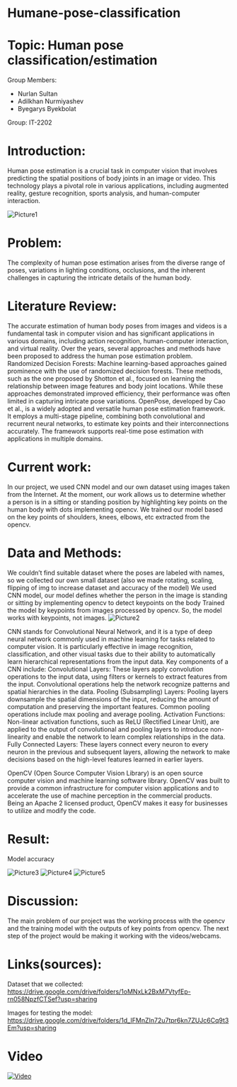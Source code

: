 # Humane-pose-classification
# Topic: Human pose classification/estimation

Group Members:
- Nurlan Sultan
- Adilkhan Nurmiyashev
- Byegarys Byekbolat

Group: IT-2202

# Introduction:

Human pose estimation is a crucial task in computer vision that involves predicting the spatial positions of body joints in an image or video. This technology plays a pivotal role in various applications, including augmented reality, gesture recognition, sports analysis, and human-computer interaction.

![Picture1](https://github.com/bell1ssimo/Humane-pose-classification/assets/151810267/4d1d87be-e760-4de8-96e8-2053d504f80d)

# Problem:

The complexity of human pose estimation arises from the diverse range of poses, variations in lighting conditions, occlusions, and the inherent challenges in capturing the intricate details of the human body.

# Literature Review:

The accurate estimation of human body poses from images and videos is a fundamental task in computer vision and has significant applications in various domains, including action recognition, human-computer interaction, and virtual reality. Over the years, several approaches and methods have been proposed to address the human pose estimation problem.
Randomized Decision Forests: Machine learning-based approaches gained prominence with the use of randomized decision forests. These methods, such as the one proposed by Shotton et al., focused on learning the relationship between image features and body joint locations. While these approaches demonstrated improved efficiency, their performance was often limited in capturing intricate pose variations.
OpenPose, developed by Cao et al., is a widely adopted and versatile human pose estimation framework. It employs a multi-stage pipeline, combining both convolutional and recurrent neural networks, to estimate key points and their interconnections accurately. The framework supports real-time pose estimation with applications in multiple domains.


# Current work:

In our project, we used CNN model and our own dataset using images taken from the Internet. At the moment, our work allows us to determine whether a person is in a sitting or standing position by highlighting key points on the human body with dots implementing opencv. We trained our model based on the key points of shoulders, knees, elbows, etc extracted from the opencv.

# Data and Methods:

We couldn’t find suitable dataset where the poses are labeled with names, so we collected our own small dataset (also we made rotating, scaling, flipping of img to increase dataset and accuracy of the model)
We used CNN model, our model defines whether the person in the image is standing or sitting  by implementing opencv to detect keypoints on the body
Trained the model by keypoints from images processed by opencv. So, the model works with keypoints, not images.
![Picture2](https://github.com/bell1ssimo/Humane-pose-classification/assets/151810267/2e3fd3ab-33de-413f-b276-8f8c10fdc41a)

CNN stands for Convolutional Neural Network, and it is a type of deep neural network commonly used in machine learning for tasks related to computer vision.
It is particularly effective in image recognition, classification, and other visual tasks due to their ability to automatically learn hierarchical representations from the input data.
Key components of a CNN include:
Convolutional Layers: These layers apply convolution operations to the input data, using filters or kernels to extract features from the input. Convolutional operations help the network recognize patterns and spatial hierarchies in the data.
Pooling (Subsampling) Layers: Pooling layers downsample the spatial dimensions of the input, reducing the amount of computation and preserving the important features. Common pooling operations include max pooling and average pooling.
Activation Functions: Non-linear activation functions, such as ReLU (Rectified Linear Unit), are applied to the output of convolutional and pooling layers to introduce non-linearity and enable the network to learn complex relationships in the data.
Fully Connected Layers: These layers connect every neuron to every neuron in the previous and subsequent layers, allowing the network to make decisions based on the high-level features learned in earlier layers.


OpenCV (Open Source Computer Vision Library) is an open source computer vision and machine learning software library. OpenCV was built to provide a common infrastructure for computer vision applications and to accelerate the use of machine perception in the commercial products. Being an Apache 2 licensed product, OpenCV makes it easy for businesses to utilize and modify the code.


# Result:

Model accuracy

![Picture3](https://github.com/bell1ssimo/Humane-pose-classification/assets/151810267/b5df9148-0148-4286-828b-e4b6a06403a7)
![Picture4](https://github.com/bell1ssimo/Humane-pose-classification/assets/151810267/a24d0722-cdde-4ce7-a9fa-2397cf271759)
![Picture5](https://github.com/bell1ssimo/Humane-pose-classification/assets/151810267/56d690f2-a4c2-482d-92d5-ac2be5adb524)




# Discussion:

The main problem of our project was the working process with the opencv and the training model with the outputs of key points from opencv.
The next step of the project would be making it working with the videos/webcams.

# Links(sources):

Dataset that we collected: https://drive.google.com/drive/folders/1oMNxLk2BxM7VtyfEp-rn058NpzfCTSef?usp=sharing

Images for testing the model: https://drive.google.com/drive/folders/1d_IFMnZIn72u7tpr6kn7ZUJc6Cq9t3Em?usp=sharing

# Video

[![Video](https://img.youtube.com/vi/SbByNUsxohc/0.jpg)](https://www.youtube.com/watch?v=SbByNUsxohc-Y "Advanced Programming Final Project (Human Pose Estimation using OpenCV)")
